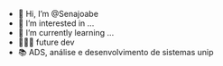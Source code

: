 - 👋 Hi, I’m @Senajoabe
- 👀 I’m interested in ...
- 🌱 I’m currently learning ...
- 👨🏽‍💻 future dev
- 📚 ADS, análise e desenvolvimento de sistemas unip

<!---
Senajoabe/Senajoabe is a ✨ special ✨ repository because its `README.md` (this file) appears on your GitHub profile.
You can click the Preview link to take a look at your changes.
--->
